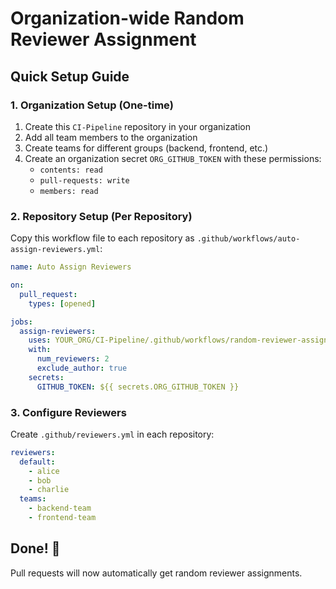 # Organization-wide Random Reviewer Assignment

## Quick Setup Guide

### 1. Organization Setup (One-time)
1. Create this `CI-Pipeline` repository in your organization
2. Add all team members to the organization
3. Create teams for different groups (backend, frontend, etc.)
4. Create an organization secret `ORG_GITHUB_TOKEN` with these permissions:
   - `contents: read`
   - `pull-requests: write` 
   - `members: read`

### 2. Repository Setup (Per Repository)
Copy this workflow file to each repository as `.github/workflows/auto-assign-reviewers.yml`:

```yaml
name: Auto Assign Reviewers

on:
  pull_request:
    types: [opened]

jobs:
  assign-reviewers:
    uses: YOUR_ORG/CI-Pipeline/.github/workflows/random-reviewer-assignment.yml@main
    with:
      num_reviewers: 2
      exclude_author: true
    secrets:
      GITHUB_TOKEN: ${{ secrets.ORG_GITHUB_TOKEN }}
```

### 3. Configure Reviewers
Create `.github/reviewers.yml` in each repository:

```yaml
reviewers:
  default:
    - alice
    - bob
    - charlie
  teams:
    - backend-team
    - frontend-team
```

## Done! 🎉
Pull requests will now automatically get random reviewer assignments.
